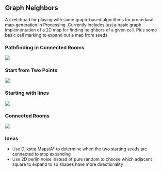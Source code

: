 ## Graph Neighbors

A sketchpad for playing with some graph-based algorithms for procedural map-generation in Processing. Currently includes just a basic graph implementation of a 2D map for finding neighbors of a given cell. Plus some basic cell marking to expand out a map from seeds.

### Pathfinding in Connected Rooms

<img src="http://gregborenstein.com/assets/map_generation_pathing.gif" />

### Start from Two Points

<img src="http://33.media.tumblr.com/720600b16334d4a4dca68dc5815f1337/tumblr_nkzf3yGhlb1tdqpqgo2_500.gif" />

### Starting with lines

<img src="http://gregborenstein.com/assets/line-start.gif"/>

### Connected Rooms

<img src="http://gregborenstein.com/assets/connected_rooms.gif"/>


### Ideas

* Use Djikstra Maps/A* to determine when the two starting seeds are connected to stop expanding
* Use 2D perlin noise instead of pure random to choose which adjacent square to expand to so shapes have more directionality

